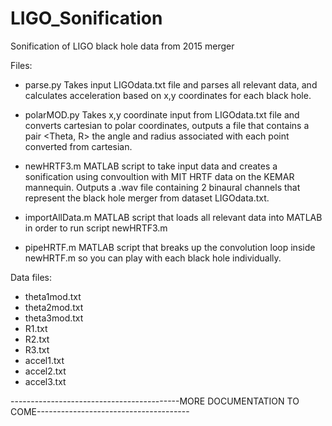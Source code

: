 # LIGO_Sonification
Sonification of LIGO black hole data from 2015 merger

Files:
- parse.py 
Takes input LIGOdata.txt file and parses all relevant data, and calculates acceleration based on x,y coordinates for each black hole.

- polarMOD.py
Takes x,y coordinate input from LIGOdata.txt file and converts cartesian to polar coordinates, outputs a file that contains a pair <Theta, R> the angle and radius associated with each point converted from cartesian.

- newHRTF3.m
MATLAB script to take input data and creates a sonification using convoultion with MIT HRTF data on the KEMAR mannequin.  Outputs a .wav file containing 2 binaural channels that represent the black hole merger from dataset LIGOdata.txt.

- importAllData.m
MATLAB script that loads all relevant data into MATLAB in order to run script newHRTF3.m

- pipeHRTF.m
MATLAB script that breaks up the convolution loop inside newHRTF.m so you can play with each black hole individually.

Data files:
- theta1mod.txt
- theta2mod.txt
- theta3mod.txt
- R1.txt
- R2.txt
- R3.txt
- accel1.txt
- accel2.txt
- accel3.txt

------------------------------------------MORE DOCUMENTATION TO COME--------------------------------------
